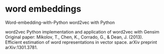 # word embeddings

Word-embedding-with-Python
word2vec with Python

word2vec
Python implementation and application of word2vec with Gensim
Original paper: Mikolov, T., Chen, K., Corrado, G., & Dean, J. (2013). Efficient estimation of word representations in vector space. arXiv preprint arXiv:1301.3781.

